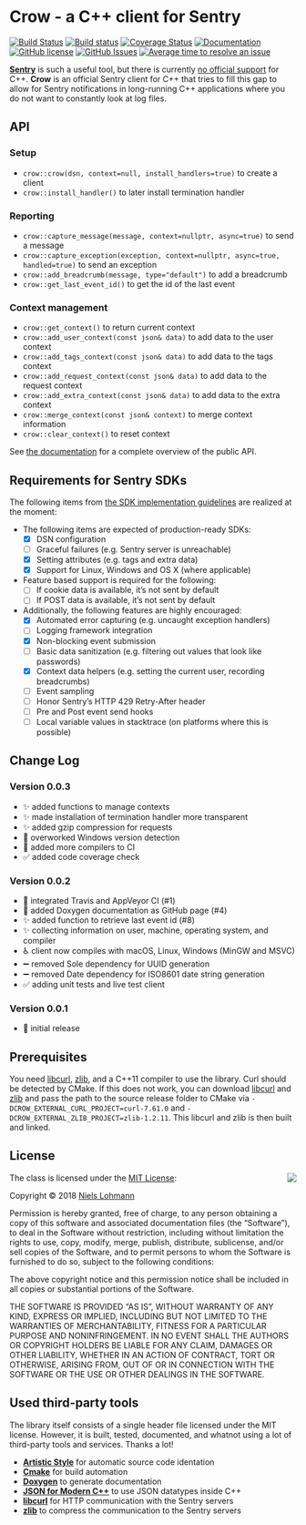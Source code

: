 # Crow - a C++ client for Sentry

[![Build Status](https://travis-ci.org/nlohmann/crow.svg?branch=master)](https://travis-ci.org/nlohmann/crow)
[![Build status](https://ci.appveyor.com/api/projects/status/40wh0fwaevlheyjo?svg=true)](https://ci.appveyor.com/project/nlohmann/crow)
[![Coverage Status](https://coveralls.io/repos/github/nlohmann/crow/badge.svg?branch=master)](https://coveralls.io/github/nlohmann/crow?branch=master)
[![Documentation](https://img.shields.io/badge/docs-doxygen-blue.svg)](http://nlohmann.github.io/crow)
[![GitHub license](https://img.shields.io/badge/license-MIT-blue.svg)](https://raw.githubusercontent.com/nlohmann/crow/master/LICENSE.MIT)
[![GitHub Issues](https://img.shields.io/github/issues/nlohmann/crow.svg)](http://github.com/nlohmann/crow/issues)
[![Average time to resolve an issue](http://isitmaintained.com/badge/resolution/nlohmann/crow.svg)](http://isitmaintained.com/project/nlohmann/crow)

[**Sentry**](https://sentry.io/welcome/) is such a useful tool, but there is currently [no official support](https://sentry.io/platforms/) for C++. **Crow** is an official Sentry client for C++ that tries to fill this gap to allow for Sentry notifications in long-running C++ applications where you do not want to constantly look at log files.

## API

### Setup

- `crow::crow(dsn, context=null, install_handlers=true)` to create a client
- `crow::install_handler()` to later install termination handler

### Reporting

- `crow::capture_message(message, context=nullptr, async=true)` to send a message
- `crow::capture_exception(exception, context=nullptr, async=true, handled=true)` to send an exception
- `crow::add_breadcrumb(message, type="default")` to add a breadcrumb
- `crow::get_last_event_id()` to get the id of the last event

### Context management

- `crow::get_context()` to return current context
- `crow::add_user_context(const json& data)` to add data to the user context
- `crow::add_tags_context(const json& data)` to add data to the tags context
- `crow::add_request_context(const json& data)` to add data to the request context
- `crow::add_extra_context(const json& data)` to add data to the extra context
- `crow::merge_context(const json& context)` to merge context information
- `crow::clear_context()` to reset context

See [the documentation](https://nlohmann.github.io/crow/classnlohmann_1_1crow.html) for a complete overview of the public API.

## Requirements for Sentry SDKs

The following items from [the SDK implementation guidelines](https://docs.sentry.io/clientdev/overview/#writing-an-sdk) are realized at the moment:

- The following items are expected of production-ready SDKs:
    - [x] DSN configuration
    - [ ] Graceful failures (e.g. Sentry server is unreachable)
    - [x] Setting attributes (e.g. tags and extra data)
    - [x] Support for Linux, Windows and OS X (where applicable)
- Feature based support is required for the following:
    - [ ] If cookie data is available, it’s not sent by default
    - [ ] If POST data is available, it’s not sent by default
- Additionally, the following features are highly encouraged:
    - [x] Automated error capturing (e.g. uncaught exception handlers)
    - [ ] Logging framework integration
    - [x] Non-blocking event submission
    - [ ] Basic data sanitization (e.g. filtering out values that look like passwords)
    - [x] Context data helpers (e.g. setting the current user, recording breadcrumbs)
    - [ ] Event sampling
    - [ ] Honor Sentry’s HTTP 429 Retry-After header
    - [ ] Pre and Post event send hooks
    - [ ] Local variable values in stacktrace (on platforms where this is possible)

## Change Log

### Version 0.0.3

- :sparkles: added functions to manage contexts
- :sparkles: made installation of termination handler more transparent
- :sparkles: added gzip compression for requests
- :checkered_flag: overworked Windows version detection
- :construction_worker: added more compilers to CI
- :white_check_mark: added code coverage check

### Version 0.0.2

- :construction_worker: integrated Travis and AppVeyor CI (#1)
- :memo: added Doxygen documentation as GitHub page (#4)
- :sparkles: added function to retrieve last event id (#8)
- :sparkles: collecting information on user, machine, operating system, and compiler
- :wheelchair: client now compiles with macOS, Linux, Windows (MinGW and MSVC)
- :heavy_minus_sign: removed Sole dependency for UUID generation
- :heavy_minus_sign: removed Date dependency for ISO8601 date string generation
- :white_check_mark: adding unit tests and live test client

### Version 0.0.1

- :tada: initial release

## Prerequisites

You need [libcurl](https://curl.haxx.se/libcurl/), [zlib](https://zlib.net), and a C++11 compiler to use the library.
Curl should be detected by CMake. If this does not work, you can download [libcurl](https://curl.haxx.se/download.html)
and [zlib](https://zlib.net) and pass the path to the source release folder to CMake via
`-DCROW_EXTERNAL_CURL_PROJECT=curl-7.61.0` and `-DCROW_EXTERNAL_ZLIB_PROJECT=zlib-1.2.11`.
This libcurl and zlib is then built and linked.

## License

<img align="right" src="http://opensource.org/trademarks/opensource/OSI-Approved-License-100x137.png">

The class is licensed under the [MIT License](http://opensource.org/licenses/MIT):

Copyright &copy; 2018 [Niels Lohmann](http://nlohmann.me)

Permission is hereby granted, free of charge, to any person obtaining a copy of this software and associated documentation files (the “Software”), to deal in the Software without restriction, including without limitation the rights to use, copy, modify, merge, publish, distribute, sublicense, and/or sell copies of the Software, and to permit persons to whom the Software is furnished to do so, subject to the following conditions:

The above copyright notice and this permission notice shall be included in all copies or substantial portions of the Software.

THE SOFTWARE IS PROVIDED “AS IS”, WITHOUT WARRANTY OF ANY KIND, EXPRESS OR IMPLIED, INCLUDING BUT NOT LIMITED TO THE WARRANTIES OF MERCHANTABILITY, FITNESS FOR A PARTICULAR PURPOSE AND NONINFRINGEMENT. IN NO EVENT SHALL THE AUTHORS OR COPYRIGHT HOLDERS BE LIABLE FOR ANY CLAIM, DAMAGES OR OTHER LIABILITY, WHETHER IN AN ACTION OF CONTRACT, TORT OR OTHERWISE, ARISING FROM, OUT OF OR IN CONNECTION WITH THE SOFTWARE OR THE USE OR OTHER DEALINGS IN THE SOFTWARE.

## Used third-party tools

The library itself consists of a single header file licensed under the MIT license. However, it is built, tested, documented, and whatnot using a lot of third-party tools and services. Thanks a lot!

- [**Artistic Style**](http://astyle.sourceforge.net) for automatic source code identation
- [**Cmake**](https://cmake.org) for build automation
- [**Doxygen**](http://www.stack.nl/~dimitri/doxygen/) to generate documentation
- [**JSON for Modern C++**](https://github.com/nlohmann/json) to use JSON datatypes inside C++
- [**libcurl**](https://curl.haxx.se/libcurl/) for HTTP communication with the Sentry servers
- [**zlib**](https://zlib.net) to compress the communication to the Sentry servers
